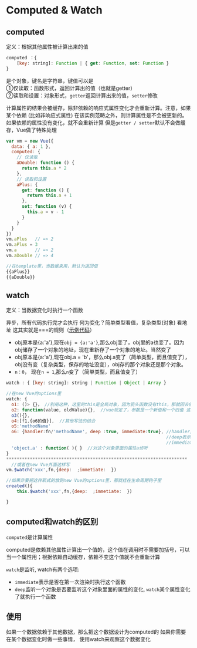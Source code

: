 
# Computed & Watch

## computed

定义：根据其他属性被计算出来的值

```javascript
computed ：{ 
    [key: string]: Function | { get: Function, set: Function } 
}
```

是个对象，键名是字符串，键值可以是
<br/>
①仅读取：函数形式，返回计算出的值（也就是getter）
<br/>
②读取和设置：对象形式，`getter`返回计算出来的值，`setter`修改

计算属性的结果会被缓存，除非依赖的响应式属性变化才会重新计算。注意，如果某个依赖 (比如非响应式属性) 在该实例范畴之外，则计算属性是不会被更新的。
如果依赖的属性没有变化，就不会重新计算
但是`getter / setter`默认不会做缓存，Vue做了特殊处理

```javascript
var vm = new Vue({
  data: { a: 1 },
  computed: {
    // 仅读取
    aDouble: function () {
      return this.a * 2
    },
    // 读取和设置
    aPlus: {
      get: function () {
        return this.a + 1
      },
      set: function (v) {
        this.a = v - 1
      }
    }
  }
})
vm.aPlus   // => 2
vm.aPlus = 3
vm.a       // => 2
vm.aDouble // => 4

//在template里，当数据来用，默认为返回值
{{aPlus}}
{{aDouble}}
```

## watch

定义：当数据变化时执行一个函数

异步，所有代码执行完才会执行
何为变化？简单类型看值，复杂类型(对象) 看地址 这其实就是===的规则（[示例代码](https://codesandbox.io/s/still-snowflake-m62t1)）

- obj原本是{a:'a'},现在`obj = {a:'a'}`,那么obj变了，obj里的a也变了。因为obj储存了一个对象的地址，现在重新存了一个对象的地址。当然变了
- obj原本是{a:'a'},现在obj.a = 'b'，那么obj.a变了（简单类型，而且值变了），obj没有变（复杂类型，保存的地址没变），obj存的那个对象还是那个对象。
- `n：0`， 现在`n = 1`,那么`n`变了（简单类型，而且值变了）

```javascript
watch : { [key: string]: string | Function | Object | Array }
```

```javascript
//在new Vue的options里
watch: {
  o1: ()> {}， //别用这种，这里的this是全局对象，因为箭头函数没有this，那就回去他外面的函数找this，但是new Vue不是他外面的函数，外面的函数是指外面定义的函数。所以该箭头函数外面没有函数，所以this指的就是window或者global
  o2: function(value, oldValue){},  //vue规定了，参数是一个新值和一个旧值 这两个值是vue传进来的
  o3(){},
  o4:[f1,{o6的值}],  //其他写法的结合
  o5:'methodName'
  o6: {handler:fn/'methodName', deep :true, immediate:true}, //handler里写要执行的函数
                                                             //deep表示要不要深入的侦听这个对象，true深入的话该对象里面的属性变化也算变化
                                                             //immediate表示第一次渲染时要不要执行函数。全都默认false。
  'object.a' : function( ){ }  //对这个对象里面的属性a侦听
}
*********************************************************************
  //或者在new Vue外面这样写
vm.$watch('xxx',fn,{deep:  ;immetiate:  })

//如果非要把这样新式的放到new Vue的options里，那就挂在生命周期钩子里
created(){
    this.$watch('xxx',fn,{deep:  ;immetiate:  })

}


```

## computed和watch的区别

`computed`是计算属性
<br/>

computed是依赖其他属性计算出一个值的，这个值在调用时不需要加括号，可以当一个属性用；根据依赖自动缓存，依赖不变这个值就不会重新计算
<br/>

`watch`是监听,
watch有两个选项:

- `immediate`表示是否在第一次渲染时执行这个函数
- `deep`监听一个对象是否要监听这个对象里面的属性的变化,
`watch`某个属性变化了就执行一个函数

## 使用

如果一个数据依赖于其他数据，那么把这个数据设计为computed的
如果你需要在某个数据变化时做一些事情， 使用watch来观察这个数据变化
